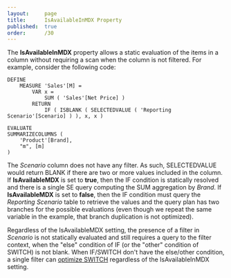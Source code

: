 ```yaml
---
layout:     page
title:      IsAvailableInMDX Property
published:  true
order:      /30
---
```


The **IsAvailableInMDX** property allows a static evaluation of the items in a column without requiring a scan when the column is not filtered. 
For example, consider the following code:

```DAX
DEFINE
    MEASURE 'Sales'[M] =
        VAR x =
            SUM ( 'Sales'[Net Price] )
        RETURN
            IF ( ISBLANK ( SELECTEDVALUE ( 'Reporting Scenario'[Scenario] ) ), x, x )

EVALUATE
SUMMARIZECOLUMNS (
    'Product'[Brand],
    "m", [m]
)
```

The *Scenario* column does not have any filter. As such, SELECTEDVALUE would return BLANK if there are two or more values included in the column.
If **IsAvailableMDX** is set to **true**, then the IF condition is statically resolved and there is a single SE query computing the SUM aggregation by *Brand*.
If **IsAvailableMDX** is set to **false**, then the IF condition must query the *Reporting Scenario* table to retrieve the values and the query plan has two branches for the possible evaluations (even though we repeat the same variable in the example, that branch duplication is not optimized).

Regardless of the IsAvailableMDX setting, the presence of a filter in *Scenario* is not statically evaluated and still requires a query to the filter context, when the "else" condition of IF (or the "other" condition of SWITCH) is not blank. When IF/SWITCH don't have the else/other condition, a single filter can [optimize SWITCH](switch-optimization.md) regardless of the IsAvailableInMDX setting.
